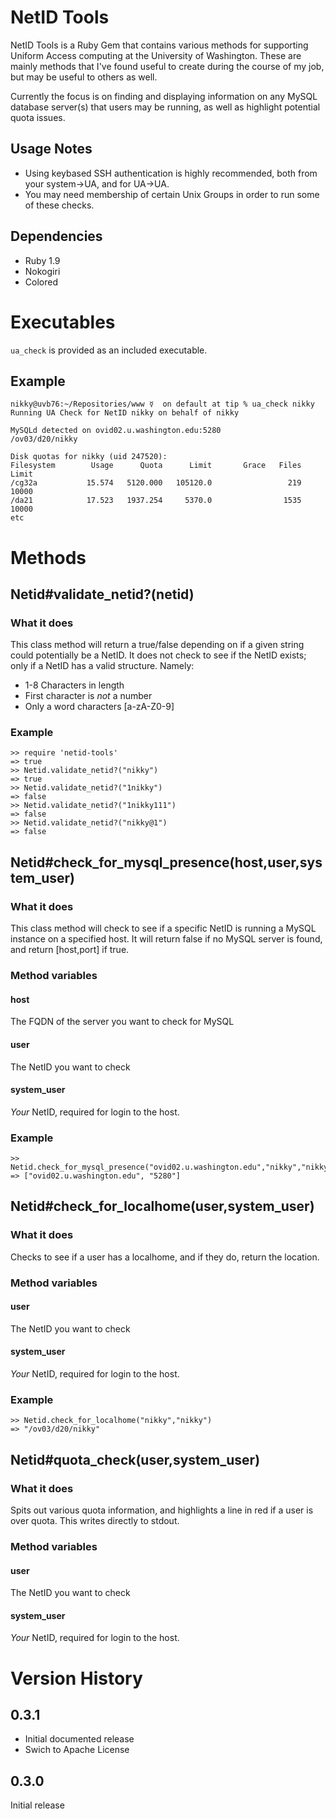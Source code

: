 NetID Tools
===========

NetID Tools is a Ruby Gem that contains various methods for supporting Uniform Access computing at the University of Washington. These are mainly methods that I've found useful to create during the course of my job, but may be useful to others as well.

Currently the focus is on finding and displaying information on any MySQL database server(s) that users may be running, as well as highlight potential quota issues. 

## Usage Notes

* Using keybased SSH authentication is highly recommended, both from your system->UA, and for UA->UA.
* You may need membership of certain Unix Groups in order to run some of these checks.

## Dependencies

* Ruby 1.9
* Nokogiri
* Colored

Executables
===========

`ua_check` is provided as an included executable.

## Example

	nikky@uvb76:~/Repositories/www ☿  on default at tip % ua_check nikky
	Running UA Check for NetID nikky on behalf of nikky

	MySQLd detected on ovid02.u.washington.edu:5280
	/ov03/d20/nikky

	Disk quotas for nikky (uid 247520):
	Filesystem        Usage      Quota      Limit       Grace   Files  Limit
	/cg32a           15.574   5120.000   105120.0                 219  10000
	/da21            17.523   1937.254     5370.0                1535  10000
	etc

Methods
=======

## Netid#validate_netid?(netid)

### What it does

This class method will return a true/false depending on if a given string could potentially be a NetID. It does not check to see if the NetID exists; only if a NetID has a valid structure. Namely:

* 1-8 Characters in length
* First character is *not* a number
* Only a word characters [a-zA-Z0-9]

### Example

	>> require 'netid-tools'
	=> true
	>> Netid.validate_netid?("nikky")
	=> true
	>> Netid.validate_netid?("1nikky")
	=> false
	>> Netid.validate_netid?("1nikky111")
	=> false
	>> Netid.validate_netid?("nikky@1")
	=> false

## Netid#check_for_mysql_presence(host,user,system_user)

### What it does

This class method will check to see if a specific NetID is running a MySQL instance on a specified host. It will return false if no MySQL server is found, and return [host,port] if true.

### Method variables

#### host

The FQDN of the server you want to check for MySQL

#### user

The NetID you want to check

#### system_user

*Your* NetID, required for login to the host.

### Example

	>> Netid.check_for_mysql_presence("ovid02.u.washington.edu","nikky","nikky")
	=> ["ovid02.u.washington.edu", "5280"]

## Netid#check_for_localhome(user,system_user)

### What it does

Checks to see if a user has a localhome, and if they do, return the location.

### Method variables

#### user

The NetID you want to check

#### system_user

*Your* NetID, required for login to the host.

### Example

	>> Netid.check_for_localhome("nikky","nikky")
	=> "/ov03/d20/nikky"

## Netid#quota_check(user,system_user)

### What it does

Spits out various quota information, and highlights a line in red if a user is over quota. This writes directly to stdout.

### Method variables

#### user

The NetID you want to check

#### system_user

*Your* NetID, required for login to the host.

Version History
===============

## 0.3.1

* Initial documented release
* Swich to Apache License

## 0.3.0

Initial release
